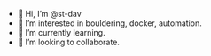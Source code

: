 - 👋 Hi, I’m @st-dav
- 👀 I’m interested in bouldering, docker, automation.
- 🌱 I’m currently learning.
- 💞️ I’m looking to collaborate.

<!---
st-dav/st-dav is a ✨ special ✨ repository because its `README.md` (this file) appears on your GitHub profile.
You can click the Preview link to take a look at your changes.
--->
